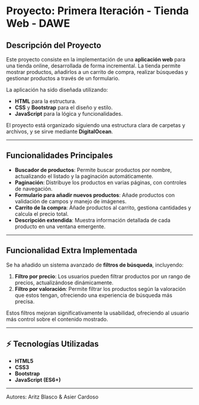 # Proyecto: Primera Iteración - Tienda Web - DAWE

## **Descripción del Proyecto**
Este proyecto consiste en la implementación de una **aplicación web** para una tienda online, desarrollada de forma incremental. La tienda permite mostrar productos, añadirlos a un carrito de compra, realizar búsquedas y gestionar productos a través de un formulario.

La aplicación ha sido diseñada utilizando:
- **HTML** para la estructura.
- **CSS** y **Bootstrap** para el diseño y estilo.
- **JavaScript** para la lógica y funcionalidades.

El proyecto está organizado siguiendo una estructura clara de carpetas y archivos, y se sirve mediante **DigitalOcean**.

---

## **Funcionalidades Principales**
- **Buscador de productos**: Permite buscar productos por nombre, actualizando el listado y la paginación automáticamente.
- **Paginación**: Distribuye los productos en varias páginas, con controles de navegación.
- **Formulario para añadir nuevos productos**: Añade productos con validación de campos y manejo de imágenes.
- **Carrito de la compra**: Añade productos al carrito, gestiona cantidades y calcula el precio total.
- **Descripción extendida**: Muestra información detallada de cada producto en una ventana emergente.

---

## **Funcionalidad Extra Implementada**
Se ha añadido un sistema avanzado de **filtros de búsqueda**, incluyendo:

1. **Filtro por precio**: Los usuarios pueden filtrar productos por un rango de precios, actualizándose dinámicamente.
2. **Filtro por valoración**: Permite filtrar los productos según la valoración que estos tengan, ofreciendo una experiencia de búsqueda más precisa.

Estos filtros mejoran significativamente la usabilidad, ofreciendo al usuario más control sobre el contenido mostrado.

---

## ⚡ **Tecnologías Utilizadas**
- **HTML5**
- **CSS3**
- **Bootstrap**
- **JavaScript (ES6+)**

---

Autores: Aritz Blasco & Asier Cardoso
